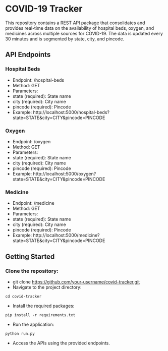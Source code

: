 # COVID-19 Tracker

This repository contains a REST API package that consolidates and provides real-time data on the availability of hospital beds, oxygen, and medicines across multiple sources for COVID-19. The data is updated every 30 minutes and is segmented by state, city, and pincode.

## API Endpoints

### Hospital Beds

- Endpoint: /hospital-beds
- Method: GET
- Parameters:
- state (required): State name
- city (required): City name
- pincode (required): Pincode
- Example: http://localhost:5000/hospital-beds?state=STATE&city=CITY&pincode=PINCODE

### Oxygen

- Endpoint: /oxygen
- Method: GET
- Parameters:
- state (required): State name
- city (required): City name
- pincode (required): Pincode
- Example: http://localhost:5000/oxygen?state=STATE&city=CITY&pincode=PINCODE


### Medicine

- Endpoint: /medicine
- Method: GET
- Parameters:
- state (required): State name
- city (required): City name
- pincode (required): Pincode
- Example: http://localhost:5000/medicine?state=STATE&city=CITY&pincode=PINCODE

## Getting Started

### Clone the repository:

- git clone https://github.com/your-username/covid-tracker.git
- Navigate to the project directory:

```
cd covid-tracker
```

- Install the required packages:

```
pip install -r requirements.txt
```

- Run the application:

```
python run.py
```

- Access the APIs using the provided endpoints.



